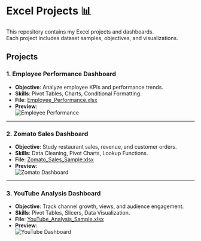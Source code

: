 # Excel Projects 📊

This repository contains my Excel projects and dashboards.  
Each project includes dataset samples, objectives, and visualizations.

## Projects

### 1. Employee Performance Dashboard
- **Objective**: Analyze employee KPIs and performance trends.  
- **Skills**: Pivot Tables, Charts, Conditional Formatting.  
- **File**: [Employee_Performance.xlsx](Employee_Performance.xlsx)  
- **Preview**:  
  ![Employee Performance](images/employee_performance.png)

---

### 2. Zomato Sales Dashboard
- **Objective**: Study restaurant sales, revenue, and customer orders.  
- **Skills**: Data Cleaning, Pivot Charts, Lookup Functions.  
- **File**: [Zomato_Sales_Sample.xlsx](Zomato_Sales_Sample.xlsx)  
- **Preview**:  
  ![Zomato Dashboard](images/zomato_sales.png)

---

### 3. YouTube Analysis Dashboard
- **Objective**: Track channel growth, views, and audience engagement.  
- **Skills**: Pivot Tables, Slicers, Data Visualization.  
- **File**: [YouTube_Analysis_Sample.xlsx](YouTube_Analysis_Sample.xlsx)  
- **Preview**:  
  ![YouTube Dashboard](images/youtube_dashboard.png)
